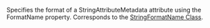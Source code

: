 Specifies the format of a StringAttributeMetadata attribute using the FormatName property. 
Corresponds to the [StringFormatName Class](https://msdn.microsoft.com/library/microsoft.xrm.sdk.metadata.stringformatname.aspx).
